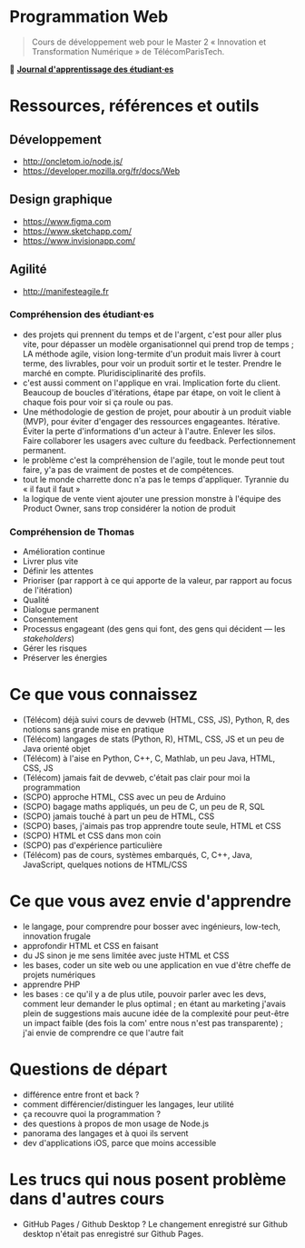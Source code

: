 # Programmation Web

> Cours de développement web pour le Master 2 « Innovation et Transformation Numérique » de TélécomParisTech.

📖 [**Journal d'apprentissage des étudiant·es**](JOURNAL.md)

# Ressources, références et outils

## Développement

- http://oncletom.io/node.js/
- https://developer.mozilla.org/fr/docs/Web

## Design graphique

- https://www.figma.com
- https://www.sketchapp.com/
- https://www.invisionapp.com/

## Agilité

- http://manifesteagile.fr

### Compréhension des étudiant·es

- des projets qui prennent du temps et de l'argent, c'est pour aller plus vite, pour dépasser un modèle organisationnel qui prend trop de temps ; LA méthode agile, vision long-termite d'un produit mais livrer à court terme, des livrables, pour voir un produit sortir et le tester. Prendre le marché en compte. Pluridisciplinarité des profils.
- c'est aussi comment on l'applique en vrai. Implication forte du client. Beaucoup de boucles d'itérations, étape par étape, on voit le client à chaque fois pour voir si ça roule ou pas.
- Une méthodologie de gestion de projet, pour aboutir à un produit viable (MVP), pour éviter d'engager des ressources engageantes. Itérative. Éviter la perte d'informations d'un acteur à l'autre. Enlever les silos. Faire collaborer les usagers avec culture du feedback. Perfectionnement permanent.
- le problème c'est la compréhension de l'agile, tout le monde peut tout faire, y'a pas de vraiment de postes et de compétences.
- tout le monde charrette donc n'a pas le temps d'appliquer. Tyrannie du « il faut il faut »
- la logique de vente vient ajouter une pression monstre à l'équipe des Product Owner, sans trop considérer la notion de produit

### Compréhension de Thomas

- Amélioration continue
- Livrer plus vite
- Définir les attentes
- Prioriser (par rapport à ce qui apporte de la valeur, par rapport au focus de l'itération)
- Qualité
- Dialogue permanent
- Consentement
- Processus engageant (des gens qui font, des gens qui décident — les _stakeholders_)
- Gérer les risques
- Préserver les énergies


# Ce que vous connaissez

- (Télécom) déjà suivi cours de devweb (HTML, CSS, JS), Python, R, des notions sans grande mise en pratique
- (Télécom) langages de stats (Python, R), HTML, CSS, JS et un peu de Java orienté objet
- (Télécom) à l'aise en Python, C++, C, Mathlab, un peu Java, HTML, CSS, JS
- (Télécom) jamais fait de devweb, c'était pas clair pour moi la programmation
- (SCPO) approche HTML, CSS avec un peu de Arduino
- (SCPO) bagage maths appliqués, un peu de C, un peu de R, SQL
- (SCPO) jamais touché à part un peu de HTML, CSS
- (SCPO) bases, j'aimais pas trop apprendre toute seule, HTML et CSS
- (SCPO) HTML et CSS dans mon coin
- (SCPO) pas d'expérience particulière
- (Télécom) pas de cours, systèmes embarqués, C, C++, Java, JavaScript, quelques notions de HTML/CSS 

# Ce que vous avez envie d'apprendre

- le langage, pour comprendre pour bosser avec ingénieurs, low-tech, innovation frugale
- approfondir HTML et CSS en faisant
- du JS sinon je me sens limitée avec juste HTML et CSS
- les bases, coder un site web ou une application en vue d'être cheffe de projets numériques
- apprendre PHP
- les bases : ce qu'il y a de plus utile, pouvoir parler avec les devs, comment leur demander le plus optimal ; en étant au marketing j'avais plein de suggestions mais aucune idée de la complexité pour peut-être un impact faible (des fois la com' entre nous n'est pas transparente) ; j'ai envie de comprendre ce que l'autre fait

# Questions de départ

- différence entre front et back ?
- comment différencier/distinguer les langages, leur utilité
- ça recouvre quoi la programmation ?
- des questions à propos de mon usage de Node.js
- panorama des langages et à quoi ils servent
- dev d'applications iOS, parce que moins accessible

# Les trucs qui nous posent problème dans d'autres cours

- GitHub Pages / Github Desktop ? Le changement enregistré sur Github desktop n'était pas enregistré sur Github Pages.
